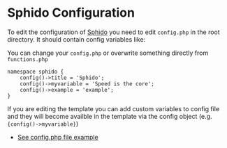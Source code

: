 <!--
id: configuration
title: How to Configure Sphido CMS
template: ../../layout.docs.latte
-->

# Sphido Configuration

To edit the configuration of [Sphido](/) you need to edit `config.php` in the root directory. It should contain config variables like:

You can change your `config.php` or overwrite something directly from `functions.php`

	namespace sphido {
		config()->title = 'Sphido';
		config()->myvariable = 'Speed is the core';
		config()->example = 'example';
	}
	

If you are editing the template you can add custom variables to config file and they will become availble in the 
template via the config object (e.g. `{config()->myvariable}`)


- [See config.php file example](https://github.com/sphido/cms/blob/master/public/config.php)